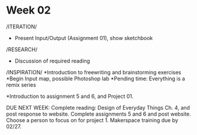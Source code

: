 # Week 02

/ITERATION/
* Present Input/Output (Assignment 01), show sketchbook

/RESEARCH/
* Discussion of required reading 

/INSPIRATION/
*Introduction to freewriting and brainstorming exercises
*Begin Input map, possible Photoshop lab
*Pending time: Everything is a remix series

*Introduction to assignment 5 and 6, and Project 01.

DUE NEXT WEEK: Complete reading: Design of Everyday Things Ch. 4, and post response to website. Complete assignments 5 and 6 and post website. 
Choose a person to focus on for project 1. 
Makerspace training due by 02/27.

